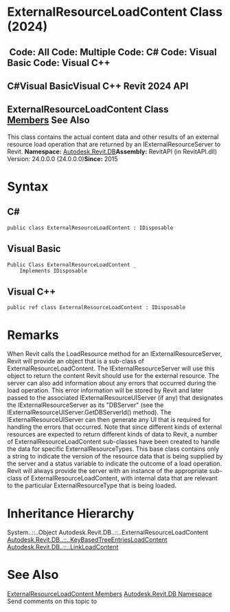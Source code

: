 # ExternalResourceLoadContent Class (2024)

﻿
 Code: All Code: Multiple Code: C# Code: Visual Basic Code: Visual C++   
---  
C#Visual BasicVisual C++
Revit 2024 API  
---  
ExternalResourceLoadContent Class  
[Members](5c4c28c7-0e4a-0595-cb36-177a791069ab.md "ExternalResourceLoadContent Members") See Also  
---  
This class contains the actual content data and other results of an external resource load operation that are returned by an IExternalResourceServer to Revit. 
**Namespace:** [Autodesk.Revit.DB](87546ba7-461b-c646-cbb1-2cb8f5bff8b2.md "Autodesk.Revit.DB Namespace")**Assembly:** RevitAPI (in RevitAPI.dll) Version: 24.0.0.0 (24.0.0.0)**Since:** 2015 
# Syntax
C#  
---  
```text
public class ExternalResourceLoadContent : IDisposable
```
  
Visual Basic  
---  
```text
Public Class ExternalResourceLoadContent _
	Implements IDisposable
```
  
Visual C++  
---  
```text
public ref class ExternalResourceLoadContent : IDisposable
```
  
# Remarks
When Revit calls the LoadResource method for an IExternalResourceServer, Revit will provide an object that is a sub-class of ExternalResourceLoadContent. The IExternalResourceServer will use this object to return the content Revit should use for the external resource. The server can also add information about any errors that occurred during the load operation. This error information will be stored by Revit and later passed to the associated IExternalResourceUIServer (if any) that designates the IExternalResourceServer as its "DBServer" (see the IExternalResourceUIServer.GetDBServerId() method). The IExternalResourceUIServer can then generate any UI that is required for handling the errors that occurred.
Note that since different kinds of external resources are expected to return different kinds of data to Revit, a number of ExternalResourceLoadContent sub-classes have been created to handle the data for specific ExternalResourceTypes. This base class contains only a string to indicate the version of the resource data that is being supplied by the server and a status variable to indicate the outcome of a load operation. Revit will always provide the server with an instance of the appropriate sub-class of ExternalResourceLoadContent, with internal data that are relevant to the particular ExternalResourceType that is being loaded.
# Inheritance Hierarchy
System..::..Object Autodesk.Revit.DB..::..ExternalResourceLoadContent [Autodesk.Revit.DB..::..KeyBasedTreeEntriesLoadContent](c612ce53-9774-8d74-28fc-5918c6491576.md "KeyBasedTreeEntriesLoadContent Class") [Autodesk.Revit.DB..::..LinkLoadContent](72ac893d-d76a-2606-6bab-3d180b552610.md "LinkLoadContent Class")
# See Also
[ExternalResourceLoadContent Members](5c4c28c7-0e4a-0595-cb36-177a791069ab.md "ExternalResourceLoadContent Members")
[Autodesk.Revit.DB Namespace](87546ba7-461b-c646-cbb1-2cb8f5bff8b2.md "Autodesk.Revit.DB Namespace")
Send comments on this topic to 